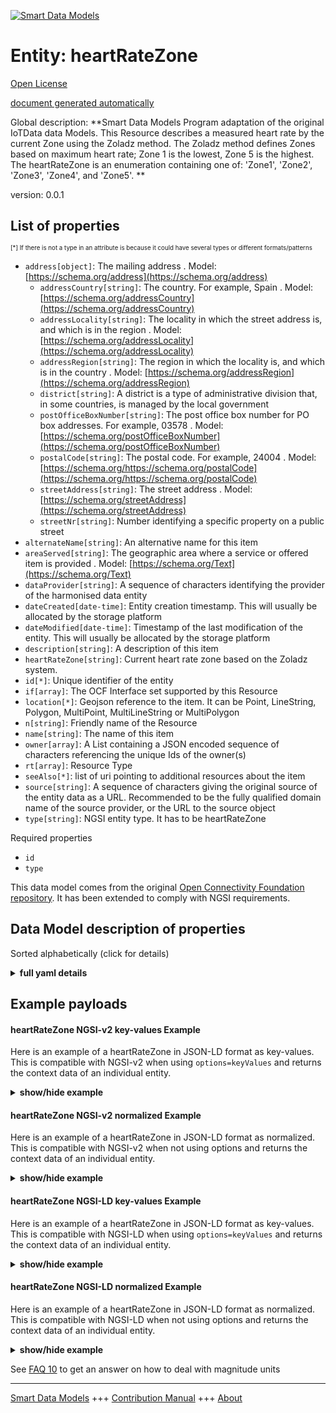 <!-- 10-Header -->  
[![Smart Data Models](https://smartdatamodels.org/wp-content/uploads/2022/01/SmartDataModels_logo.png "Logo")](https://smartdatamodels.org)  
Entity: heartRateZone  
=====================<!-- /10-Header -->  
<!-- 15-License -->  
[Open License](https://github.com/smart-data-models//dataModel.OCF/blob/master/heartRateZone/LICENSE.md)  
[document generated automatically](https://docs.google.com/presentation/d/e/2PACX-1vTs-Ng5dIAwkg91oTTUdt8ua7woBXhPnwavZ0FxgR8BsAI_Ek3C5q97Nd94HS8KhP-r_quD4H0fgyt3/pub?start=false&loop=false&delayms=3000#slide=id.gb715ace035_0_60)  
<!-- /15-License -->  
<!-- 20-Description -->  
Global description: **Smart Data Models Program adaptation of the original IoTData data Models. This Resource describes a measured heart rate by the current Zone using the Zoladz method. The Zoladz method defines Zones based on maximum heart rate; Zone 1 is the lowest, Zone 5 is the highest. The heartRateZone is an enumeration containing one of: 'Zone1', 'Zone2', 'Zone3', 'Zone4', and 'Zone5'. **  
version: 0.0.1  
<!-- /20-Description -->  
<!-- 30-PropertiesList -->  

## List of properties  

<sup><sub>[*] If there is not a type in an attribute is because it could have several types or different formats/patterns</sub></sup>  
- `address[object]`: The mailing address  . Model: [https://schema.org/address](https://schema.org/address)	- `addressCountry[string]`: The country. For example, Spain  . Model: [https://schema.org/addressCountry](https://schema.org/addressCountry)  
	- `addressLocality[string]`: The locality in which the street address is, and which is in the region  . Model: [https://schema.org/addressLocality](https://schema.org/addressLocality)  
	- `addressRegion[string]`: The region in which the locality is, and which is in the country  . Model: [https://schema.org/addressRegion](https://schema.org/addressRegion)  
	- `district[string]`: A district is a type of administrative division that, in some countries, is managed by the local government    
	- `postOfficeBoxNumber[string]`: The post office box number for PO box addresses. For example, 03578  . Model: [https://schema.org/postOfficeBoxNumber](https://schema.org/postOfficeBoxNumber)  
	- `postalCode[string]`: The postal code. For example, 24004  . Model: [https://schema.org/https://schema.org/postalCode](https://schema.org/https://schema.org/postalCode)  
	- `streetAddress[string]`: The street address  . Model: [https://schema.org/streetAddress](https://schema.org/streetAddress)  
	- `streetNr[string]`: Number identifying a specific property on a public street    
- `alternateName[string]`: An alternative name for this item  - `areaServed[string]`: The geographic area where a service or offered item is provided  . Model: [https://schema.org/Text](https://schema.org/Text)- `dataProvider[string]`: A sequence of characters identifying the provider of the harmonised data entity  - `dateCreated[date-time]`: Entity creation timestamp. This will usually be allocated by the storage platform  - `dateModified[date-time]`: Timestamp of the last modification of the entity. This will usually be allocated by the storage platform  - `description[string]`: A description of this item  - `heartRateZone[string]`: Current heart rate zone based on the Zoladz system.  - `id[*]`: Unique identifier of the entity  - `if[array]`: The OCF Interface set supported by this Resource  - `location[*]`: Geojson reference to the item. It can be Point, LineString, Polygon, MultiPoint, MultiLineString or MultiPolygon  - `n[string]`: Friendly name of the Resource  - `name[string]`: The name of this item  - `owner[array]`: A List containing a JSON encoded sequence of characters referencing the unique Ids of the owner(s)  - `rt[array]`: Resource Type  - `seeAlso[*]`: list of uri pointing to additional resources about the item  - `source[string]`: A sequence of characters giving the original source of the entity data as a URL. Recommended to be the fully qualified domain name of the source provider, or the URL to the source object  - `type[string]`: NGSI entity type. It has to be heartRateZone  <!-- /30-PropertiesList -->  
<!-- 35-RequiredProperties -->  
Required properties  
- `id`  - `type`  <!-- /35-RequiredProperties -->  
<!-- 40-RequiredProperties -->  
This data model comes from the original [Open Connectivity Foundation repository](https://github.com/openconnectivityfoundation/IoTDataModels). It has been extended to comply with NGSI requirements.  
<!-- /40-RequiredProperties -->  
<!-- 50-DataModelHeader -->  
## Data Model description of properties  
Sorted alphabetically (click for details)  
<!-- /50-DataModelHeader -->  
<!-- 60-ModelYaml -->  
<details><summary><strong>full yaml details</strong></summary>    
```yaml  
heartRateZone:    
  description: 'Smart Data Models Program adaptation of the original IoTData data Models. This Resource describes a measured heart rate by the current Zone using the Zoladz method. The Zoladz method defines Zones based on maximum heart rate; Zone 1 is the lowest, Zone 5 is the highest. The heartRateZone is an enumeration containing one of: ''Zone1'', ''Zone2'', ''Zone3'', ''Zone4'', and ''Zone5''. '    
  properties:    
    address:    
      description: The mailing address    
      properties:    
        addressCountry:    
          description: 'The country. For example, Spain'    
          type: string    
          x-ngsi:    
            model: https://schema.org/addressCountry    
            type: Property    
        addressLocality:    
          description: 'The locality in which the street address is, and which is in the region'    
          type: string    
          x-ngsi:    
            model: https://schema.org/addressLocality    
            type: Property    
        addressRegion:    
          description: 'The region in which the locality is, and which is in the country'    
          type: string    
          x-ngsi:    
            model: https://schema.org/addressRegion    
            type: Property    
        district:    
          description: 'A district is a type of administrative division that, in some countries, is managed by the local government'    
          type: string    
          x-ngsi:    
            type: Property    
        postOfficeBoxNumber:    
          description: 'The post office box number for PO box addresses. For example, 03578'    
          type: string    
          x-ngsi:    
            model: https://schema.org/postOfficeBoxNumber    
            type: Property    
        postalCode:    
          description: 'The postal code. For example, 24004'    
          type: string    
          x-ngsi:    
            model: https://schema.org/https://schema.org/postalCode    
            type: Property    
        streetAddress:    
          description: The street address    
          type: string    
          x-ngsi:    
            model: https://schema.org/streetAddress    
            type: Property    
        streetNr:    
          description: Number identifying a specific property on a public street    
          type: string    
          x-ngsi:    
            type: Property    
      type: object    
      x-ngsi:    
        model: https://schema.org/address    
        type: Property    
    alternateName:    
      description: An alternative name for this item    
      type: string    
      x-ngsi:    
        type: Property    
    areaServed:    
      description: The geographic area where a service or offered item is provided    
      type: string    
      x-ngsi:    
        model: https://schema.org/Text    
        type: Property    
    dataProvider:    
      description: A sequence of characters identifying the provider of the harmonised data entity    
      type: string    
      x-ngsi:    
        type: Property    
    dateCreated:    
      description: Entity creation timestamp. This will usually be allocated by the storage platform    
      format: date-time    
      type: string    
      x-ngsi:    
        type: Property    
    dateModified:    
      description: Timestamp of the last modification of the entity. This will usually be allocated by the storage platform    
      format: date-time    
      type: string    
      x-ngsi:    
        type: Property    
    description:    
      description: A description of this item    
      type: string    
      x-ngsi:    
        type: Property    
    heartRateZone:    
      description: Current heart rate zone based on the Zoladz system.    
      enum:    
        - Zone1    
        - Zone2    
        - Zone3    
        - Zone4    
        - Zone5    
      readOnly: true    
      type: string    
      x-ngsi:    
        type: Property    
    id:    
      anyOf:    
        - description: Identifier format of any NGSI entity    
          maxLength: 256    
          minLength: 1    
          pattern: ^[\w\-\.\{\}\$\+\*\[\]`|~^@!,:\\]+$    
          type: string    
          x-ngsi:    
            type: Property    
        - description: Identifier format of any NGSI entity    
          format: uri    
          type: string    
          x-ngsi:    
            type: Property    
      description: Unique identifier of the entity    
      x-ngsi:    
        type: Property    
    if:    
      description: The OCF Interface set supported by this Resource    
      items:    
        enum:    
          - oic.if.s    
          - oic.if.baseline    
        maxLength: 64    
        type: string    
      minItems: 1    
      readOnly: true    
      type: array    
      uniqueItems: true    
      x-ngsi:    
        type: Property    
    location:    
      description: 'Geojson reference to the item. It can be Point, LineString, Polygon, MultiPoint, MultiLineString or MultiPolygon'    
      oneOf:    
        - description: Geojson reference to the item. Point    
          properties:    
            bbox:    
              items:    
                type: number    
              minItems: 4    
              type: array    
            coordinates:    
              items:    
                type: number    
              minItems: 2    
              type: array    
            type:    
              enum:    
                - Point    
              type: string    
          required:    
            - type    
            - coordinates    
          title: GeoJSON Point    
          type: object    
          x-ngsi:    
            type: GeoProperty    
        - description: Geojson reference to the item. LineString    
          properties:    
            bbox:    
              items:    
                type: number    
              minItems: 4    
              type: array    
            coordinates:    
              items:    
                items:    
                  type: number    
                minItems: 2    
                type: array    
              minItems: 2    
              type: array    
            type:    
              enum:    
                - LineString    
              type: string    
          required:    
            - type    
            - coordinates    
          title: GeoJSON LineString    
          type: object    
          x-ngsi:    
            type: GeoProperty    
        - description: Geojson reference to the item. Polygon    
          properties:    
            bbox:    
              items:    
                type: number    
              minItems: 4    
              type: array    
            coordinates:    
              items:    
                items:    
                  items:    
                    type: number    
                  minItems: 2    
                  type: array    
                minItems: 4    
                type: array    
              type: array    
            type:    
              enum:    
                - Polygon    
              type: string    
          required:    
            - type    
            - coordinates    
          title: GeoJSON Polygon    
          type: object    
          x-ngsi:    
            type: GeoProperty    
        - description: Geojson reference to the item. MultiPoint    
          properties:    
            bbox:    
              items:    
                type: number    
              minItems: 4    
              type: array    
            coordinates:    
              items:    
                items:    
                  type: number    
                minItems: 2    
                type: array    
              type: array    
            type:    
              enum:    
                - MultiPoint    
              type: string    
          required:    
            - type    
            - coordinates    
          title: GeoJSON MultiPoint    
          type: object    
          x-ngsi:    
            type: GeoProperty    
        - description: Geojson reference to the item. MultiLineString    
          properties:    
            bbox:    
              items:    
                type: number    
              minItems: 4    
              type: array    
            coordinates:    
              items:    
                items:    
                  items:    
                    type: number    
                  minItems: 2    
                  type: array    
                minItems: 2    
                type: array    
              type: array    
            type:    
              enum:    
                - MultiLineString    
              type: string    
          required:    
            - type    
            - coordinates    
          title: GeoJSON MultiLineString    
          type: object    
          x-ngsi:    
            type: GeoProperty    
        - description: Geojson reference to the item. MultiLineString    
          properties:    
            bbox:    
              items:    
                type: number    
              minItems: 4    
              type: array    
            coordinates:    
              items:    
                items:    
                  items:    
                    items:    
                      type: number    
                    minItems: 2    
                    type: array    
                  minItems: 4    
                  type: array    
                type: array    
              type: array    
            type:    
              enum:    
                - MultiPolygon    
              type: string    
          required:    
            - type    
            - coordinates    
          title: GeoJSON MultiPolygon    
          type: object    
          x-ngsi:    
            type: GeoProperty    
      x-ngsi:    
        type: GeoProperty    
    n:    
      description: Friendly name of the Resource    
      maxLength: 64    
      readOnly: true    
      type: string    
      x-ngsi:    
        type: Property    
    name:    
      description: The name of this item    
      type: string    
      x-ngsi:    
        type: Property    
    owner:    
      description: A List containing a JSON encoded sequence of characters referencing the unique Ids of the owner(s)    
      items:    
        anyOf:    
          - description: Identifier format of any NGSI entity    
            maxLength: 256    
            minLength: 1    
            pattern: ^[\w\-\.\{\}\$\+\*\[\]`|~^@!,:\\]+$    
            type: string    
            x-ngsi:    
              type: Property    
          - description: Identifier format of any NGSI entity    
            format: uri    
            type: string    
            x-ngsi:    
              type: Property    
        description: Unique identifier of the entity    
        x-ngsi:    
          type: Property    
      type: array    
      x-ngsi:    
        type: Property    
    rt:    
      description: Resource Type    
      items:    
        enum:    
          - oic.r.sensor.heart.zone    
        maxLength: 64    
        type: string    
      minItems: 1    
      readOnly: true    
      type: array    
      uniqueItems: true    
      x-ngsi:    
        type: Property    
    seeAlso:    
      description: list of uri pointing to additional resources about the item    
      oneOf:    
        - items:    
            format: uri    
            type: string    
          minItems: 1    
          type: array    
        - format: uri    
          type: string    
      x-ngsi:    
        type: Property    
    source:    
      description: 'A sequence of characters giving the original source of the entity data as a URL. Recommended to be the fully qualified domain name of the source provider, or the URL to the source object'    
      type: string    
      x-ngsi:    
        type: Property    
    type:    
      description: NGSI entity type. It has to be heartRateZone    
      enum:    
        - heartRateZone    
      type: string    
      x-ngsi:    
        type: Property    
  required:    
    - id    
    - type    
  type: object    
  x-derived-from: https://github.com/OpenInterConnect/IoTDataModels/blob/master/heartRateZoneResURI.swagger.json    
  x-disclaimer: 'Redistribution and use in source and binary forms, with or without modification, are permitted  provided that the license conditions are met. Copyleft (c) 2022 Contributors to Smart Data Models Program'    
  x-license-url: https://github.com/smart-data-models/dataModel.OCF/blob/master/heartRateZone/LICENSE.md    
  x-model-schema: https://smart-data-models.github.io/dataModel.IoTDataModels/heartRateZone/schema.json    
  x-model-tags: OCF    
  x-version: 0.0.1    
```  
</details>    
<!-- /60-ModelYaml -->  
<!-- 70-MiddleNotes -->  
<!-- /70-MiddleNotes -->  
<!-- 80-Examples -->  
## Example payloads    
#### heartRateZone NGSI-v2 key-values Example    
Here is an example of a heartRateZone in JSON-LD format as key-values. This is compatible with NGSI-v2 when  using `options=keyValues` and returns the context data of an individual entity.  
<details><summary><strong>show/hide example</strong></summary>    
```json  
{  
    "id": "urn:ngsi-ld:heartRateZone:id:ENQF:45741847",  
    "dateCreated": "1985-03-21T10:18:33Z",  
    "dateModified": "2001-06-01T12:28:15Z",  
    "source": "Speak fund coach politics rate open. Fly black leave model all these. Occur increase indeed home eight each soon community.",  
    "name": "Throw new behind catch great sport. Everyone family describe wonder par",  
    "alternateName": "Religious partner low conference husband. Director medical game city decide g",  
    "description": "Together authority must best. Artist music his establish could.",  
    "dataProvider": "Research product nice bed. Support may sure meeting subject politics.",  
    "owner": [  
        "urn:ngsi-ld:heartRateZone:items:OFPW:07697765",  
        "urn:ngsi-ld:heartRateZone:items:GPIR:74445561"  
    ],  
    "seeAlso": [  
        "urn:ngsi-ld:heartRateZone:items:KDLO:05139773"  
    ],  
    "location": {  
        "type": "Point",  
        "coordinates": [  
            -52.4623695,  
            100.384494  
        ]  
    },  
    "address": {  
        "streetAddress": "Positive amount official. Small card throw letter. Simply me whose grow according.",  
        "addressLocality": "Chance nat",  
        "addressRegion": "Industry thought office poor nation. Usually argue teach option bed. Cut physical true name any enjoy low.",  
        "addressCountry": "Night which white popul",  
        "postalCode": "Picture why officer store he order. Amount represent weight owner instead. Air reduce executive grow question class.",  
        "postOfficeBoxNumber": "About conference message that city. Main despite region before. Occur information speak roa",  
        "streetNr": "There positive top country walk someone on improve",  
        "district": "Nature history run seek call skin me. Catch memory entire writer "  
    },  
    "areaServed": "Around daughter mouth condition operation. Two su",  
    "rt": [  
        "oic.r.sensor.heart.zone"  
    ],  
    "n": "Fly bag worry always. Base prev",  
    "heartRateZone": "Zone3",  
    "if": [  
        "oic.if.s"  
    ],  
    "type": "heartRateZone"  
}  
```  
</details>  
#### heartRateZone NGSI-v2 normalized Example    
Here is an example of a heartRateZone in JSON-LD format as normalized. This is compatible with NGSI-v2 when not using options and returns the context data of an individual entity.  
<details><summary><strong>show/hide example</strong></summary>    
```json  
{  
    "id": "urn:ngsi-ld:heartRateZone:id:ENQF:45741847",  
    "dateCreated": {  
        "type": "DateTime",  
        "value": "1985-03-21T10:18:33Z"  
    },  
    "dateModified": {  
        "type": "DateTime",  
        "value": "2001-06-01T12:28:15Z"  
    },  
    "source": {  
        "type": "Text",  
        "value": "Speak fund coach politics rate open. Fly black leave model all these. Occur increase indeed home eight each soon community."  
    },  
    "name": {  
        "type": "Text",  
        "value": "Throw new behind catch great sport. Everyone family describe wonder par"  
    },  
    "alternateName": {  
        "type": "Text",  
        "value": "Religious partner low conference husband. Director medical game city decide g"  
    },  
    "description": {  
        "type": "Text",  
        "value": "Together authority must best. Artist music his establish could."  
    },  
    "dataProvider": {  
        "type": "Text",  
        "value": "Research product nice bed. Support may sure meeting subject politics."  
    },  
    "owner": {  
        "type": "StructuredValue",  
        "value": [  
            "urn:ngsi-ld:heartRateZone:items:OFPW:07697765",  
            "urn:ngsi-ld:heartRateZone:items:GPIR:74445561"  
        ]  
    },  
    "seeAlso": {  
        "type": "StructuredValue",  
        "value": [  
            "urn:ngsi-ld:heartRateZone:items:KDLO:05139773"  
        ]  
    },  
    "location": {  
        "type": "geo:json",  
        "value": {  
            "type": "Point",  
            "coordinates": [  
                -52.4623695,  
                100.384494  
            ]  
        }  
    },  
    "address": {  
        "type": "StructuredValue",  
        "value": {  
            "streetAddress": "Positive amount official. Small card throw letter. Simply me whose grow according.",  
            "addressLocality": "Chance nat",  
            "addressRegion": "Industry thought office poor nation. Usually argue teach option bed. Cut physical true name any enjoy low.",  
            "addressCountry": "Night which white popul",  
            "postalCode": "Picture why officer store he order. Amount represent weight owner instead. Air reduce executive grow question class.",  
            "postOfficeBoxNumber": "About conference message that city. Main despite region before. Occur information speak roa",  
            "streetNr": "There positive top country walk someone on improve",  
            "district": "Nature history run seek call skin me. Catch memory entire writer "  
        }  
    },  
    "areaServed": {  
        "type": "Text",  
        "value": "Around daughter mouth condition operation. Two su"  
    },  
    "rt": {  
        "type": "StructuredValue",  
        "value": [  
            "oic.r.sensor.heart.zone"  
        ]  
    },  
    "n": {  
        "type": "Text",  
        "value": "Fly bag worry always. Base prev"  
    },  
    "heartRateZone": {  
        "type": "Text",  
        "value": "Zone3"  
    },  
    "if": {  
        "type": "StructuredValue",  
        "value": [  
            "oic.if.s"  
        ]  
    },  
    "type": "heartRateZone"  
}  
```  
</details>  
#### heartRateZone NGSI-LD key-values Example    
Here is an example of a heartRateZone in JSON-LD format as key-values. This is compatible with NGSI-LD when  using `options=keyValues` and returns the context data of an individual entity.  
<details><summary><strong>show/hide example</strong></summary>    
```json  
{  
    "id": "urn:ngsi-ld:heartRateZone:id:ENQF:45741847",  
    "dateCreated": "1985-03-21T10:18:33Z",  
    "dateModified": "2001-06-01T12:28:15Z",  
    "source": "Speak fund coach politics rate open. Fly black leave model all these. Occur increase indeed home eight each soon community.",  
    "name": "Throw new behind catch great sport. Everyone family describe wonder par",  
    "alternateName": "Religious partner low conference husband. Director medical game city decide g",  
    "description": "Together authority must best. Artist music his establish could.",  
    "dataProvider": "Research product nice bed. Support may sure meeting subject politics.",  
    "owner": [  
        "urn:ngsi-ld:heartRateZone:items:OFPW:07697765",  
        "urn:ngsi-ld:heartRateZone:items:GPIR:74445561"  
    ],  
    "seeAlso": [  
        "urn:ngsi-ld:heartRateZone:items:KDLO:05139773"  
    ],  
    "location": {  
        "type": "Point",  
        "coordinates": [  
            -52.4623695,  
            100.384494  
        ]  
    },  
    "address": {  
        "streetAddress": "Positive amount official. Small card throw letter. Simply me whose grow according.",  
        "addressLocality": "Chance nat",  
        "addressRegion": "Industry thought office poor nation. Usually argue teach option bed. Cut physical true name any enjoy low.",  
        "addressCountry": "Night which white popul",  
        "postalCode": "Picture why officer store he order. Amount represent weight owner instead. Air reduce executive grow question class.",  
        "postOfficeBoxNumber": "About conference message that city. Main despite region before. Occur information speak roa",  
        "streetNr": "There positive top country walk someone on improve",  
        "district": "Nature history run seek call skin me. Catch memory entire writer "  
    },  
    "areaServed": "Around daughter mouth condition operation. Two su",  
    "rt": [  
        "oic.r.sensor.heart.zone"  
    ],  
    "n": "Fly bag worry always. Base prev",  
    "heartRateZone": "Zone3",  
    "if": [  
        "oic.if.s"  
    ],  
    "type": "heartRateZone",  
    "@context": [  
        "https://smartdatamodels.org/context.jsonld"  
    ]  
}  
```  
</details>  
#### heartRateZone NGSI-LD normalized Example    
Here is an example of a heartRateZone in JSON-LD format as normalized. This is compatible with NGSI-LD when not using options and returns the context data of an individual entity.  
<details><summary><strong>show/hide example</strong></summary>    
```json  
{  
    "id": "urn:ngsi-ld:heartRateZone:id:ENQF:45741847",  
    "dateCreated": {  
        "type": "Property",  
        "value": {  
            "@type": "DateTime",  
            "@value": "1985-03-21T10:18:33Z"  
        }  
    },  
    "dateModified": {  
        "type": "Property",  
        "value": {  
            "@type": "DateTime",  
            "@value": "2001-06-01T12:28:15Z"  
        }  
    },  
    "source": {  
        "type": "Property",  
        "value": "Speak fund coach politics rate open. Fly black leave model all these. Occur increase indeed home eight each soon community."  
    },  
    "name": {  
        "type": "Property",  
        "value": "Throw new behind catch great sport. Everyone family describe wonder par"  
    },  
    "alternateName": {  
        "type": "Property",  
        "value": "Religious partner low conference husband. Director medical game city decide g"  
    },  
    "description": {  
        "type": "Property",  
        "value": "Together authority must best. Artist music his establish could."  
    },  
    "dataProvider": {  
        "type": "Property",  
        "value": "Research product nice bed. Support may sure meeting subject politics."  
    },  
    "owner": {  
        "type": "Property",  
        "value": [  
            "urn:ngsi-ld:heartRateZone:items:OFPW:07697765",  
            "urn:ngsi-ld:heartRateZone:items:GPIR:74445561"  
        ]  
    },  
    "seeAlso": {  
        "type": "Property",  
        "value": [  
            "urn:ngsi-ld:heartRateZone:items:KDLO:05139773"  
        ]  
    },  
    "location": {  
        "type": "GeoProperty",  
        "value": {  
            "type": "Point",  
            "coordinates": [  
                -52.4623695,  
                100.384494  
            ]  
        }  
    },  
    "address": {  
        "type": "Property",  
        "value": {  
            "streetAddress": "Positive amount official. Small card throw letter. Simply me whose grow according.",  
            "addressLocality": "Chance nat",  
            "addressRegion": "Industry thought office poor nation. Usually argue teach option bed. Cut physical true name any enjoy low.",  
            "addressCountry": "Night which white popul",  
            "postalCode": "Picture why officer store he order. Amount represent weight owner instead. Air reduce executive grow question class.",  
            "postOfficeBoxNumber": "About conference message that city. Main despite region before. Occur information speak roa",  
            "streetNr": "There positive top country walk someone on improve",  
            "district": "Nature history run seek call skin me. Catch memory entire writer "  
        }  
    },  
    "areaServed": {  
        "type": "Property",  
        "value": "Around daughter mouth condition operation. Two su"  
    },  
    "rt": {  
        "type": "Property",  
        "value": [  
            "oic.r.sensor.heart.zone"  
        ]  
    },  
    "n": {  
        "type": "Property",  
        "value": "Fly bag worry always. Base prev"  
    },  
    "heartRateZone": {  
        "type": "Property",  
        "value": "Zone3"  
    },  
    "if": {  
        "type": "Property",  
        "value": [  
            "oic.if.s"  
        ]  
    },  
    "type": "heartRateZone",  
    "@context": [  
        "https://smartdatamodels.org/context.jsonld"  
    ]  
}  
```  
</details><!-- /80-Examples -->  
<!-- 90-FooterNotes -->  
<!-- /90-FooterNotes -->  
<!-- 95-Units -->  
See [FAQ 10](https://smartdatamodels.org/index.php/faqs/) to get an answer on how to deal with magnitude units  
<!-- /95-Units -->  
<!-- 97-LastFooter -->  
---  
[Smart Data Models](https://smartdatamodels.org) +++ [Contribution Manual](https://bit.ly/contribution_manual) +++ [About](https://bit.ly/Introduction_SDM)<!-- /97-LastFooter -->  

